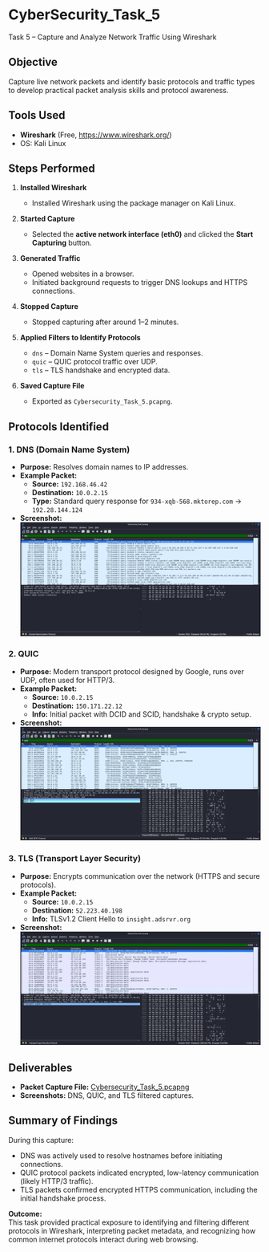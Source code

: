 # CyberSecurity_Task_5
Task 5 – Capture and Analyze Network Traffic Using Wireshark

## Objective
Capture live network packets and identify basic protocols and traffic types to develop practical packet analysis skills and protocol awareness.


## Tools Used
- **Wireshark** (Free, https://www.wireshark.org/)
- OS: Kali Linux


## Steps Performed

1. **Installed Wireshark**
   - Installed Wireshark using the package manager on Kali Linux.

2. **Started Capture**
   - Selected the **active network interface (eth0)** and clicked the **Start Capturing** button.

3. **Generated Traffic**
   - Opened websites in a browser.
   - Initiated background requests to trigger DNS lookups and HTTPS connections.

4. **Stopped Capture**
   - Stopped capturing after around 1–2 minutes.

5. **Applied Filters to Identify Protocols**
   - `dns` – Domain Name System queries and responses.
   - `quic` – QUIC protocol traffic over UDP.
   - `tls` – TLS handshake and encrypted data.

6. **Saved Capture File**
   - Exported as `Cybersecurity_Task_5.pcapng`.


## Protocols Identified

### 1. **DNS (Domain Name System)**
- **Purpose:** Resolves domain names to IP addresses.
- **Example Packet:**
  - **Source:** `192.168.46.42`
  - **Destination:** `10.0.2.15`
  - **Type:** Standard query response for `934-xqb-568.mktorep.com` → `192.28.144.124`
- **Screenshot:**  
  ![DNS Traffic](dns.jpeg)


### 2. **QUIC**
- **Purpose:** Modern transport protocol designed by Google, runs over UDP, often used for HTTP/3.
- **Example Packet:**
  - **Source:** `10.0.2.15`
  - **Destination:** `150.171.22.12`
  - **Info:** Initial packet with DCID and SCID, handshake & crypto setup.
- **Screenshot:**  
  ![QUIC Traffic](quic.jpeg)


### 3. **TLS (Transport Layer Security)**
- **Purpose:** Encrypts communication over the network (HTTPS and secure protocols).
- **Example Packet:**
  - **Source:** `10.0.2.15`
  - **Destination:** `52.223.40.198`
  - **Info:** TLSv1.2 Client Hello to `insight.adsrvr.org`
- **Screenshot:**  
  ![TLS Traffic](tls.jpeg)


## Deliverables
- **Packet Capture File:** [Cybersecurity_Task_5.pcapng](Cybersecurity_Task_5.pcapng)
- **Screenshots:** DNS, QUIC, and TLS filtered captures.


## Summary of Findings
During this capture:
- DNS was actively used to resolve hostnames before initiating connections.
- QUIC protocol packets indicated encrypted, low-latency communication (likely HTTP/3 traffic).
- TLS packets confirmed encrypted HTTPS communication, including the initial handshake process.

**Outcome:**  
This task provided practical exposure to identifying and filtering different protocols in Wireshark, interpreting packet metadata, and recognizing how common internet protocols interact during web browsing.

